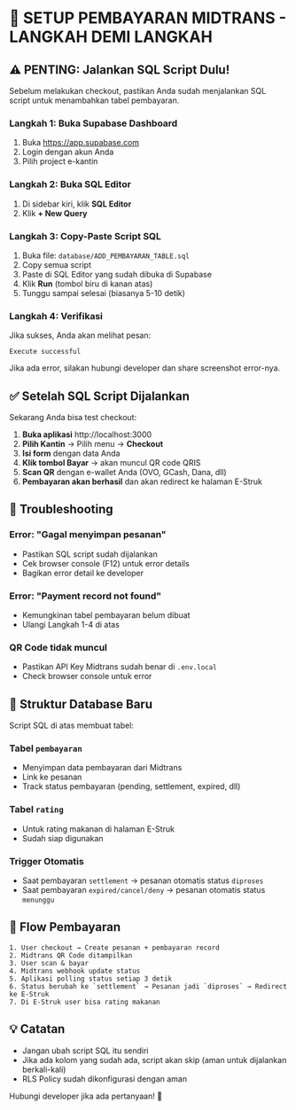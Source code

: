 # 🔧 SETUP PEMBAYARAN MIDTRANS - LANGKAH DEMI LANGKAH

## ⚠️ PENTING: Jalankan SQL Script Dulu!

Sebelum melakukan checkout, pastikan Anda sudah menjalankan SQL script untuk menambahkan tabel pembayaran.

### Langkah 1: Buka Supabase Dashboard
1. Buka https://app.supabase.com
2. Login dengan akun Anda
3. Pilih project e-kantin

### Langkah 2: Buka SQL Editor
1. Di sidebar kiri, klik **SQL Editor**
2. Klik **+ New Query**

### Langkah 3: Copy-Paste Script SQL
1. Buka file: `database/ADD_PEMBAYARAN_TABLE.sql`
2. Copy semua script
3. Paste di SQL Editor yang sudah dibuka di Supabase
4. Klik **Run** (tombol biru di kanan atas)
5. Tunggu sampai selesai (biasanya 5-10 detik)

### Langkah 4: Verifikasi
Jika sukses, Anda akan melihat pesan:
```
Execute successful
```

Jika ada error, silakan hubungi developer dan share screenshot error-nya.

## ✅ Setelah SQL Script Dijalankan

Sekarang Anda bisa test checkout:

1. **Buka aplikasi** http://localhost:3000
2. **Pilih Kantin** → Pilih menu → **Checkout**
3. **Isi form** dengan data Anda
4. **Klik tombol Bayar** → akan muncul QR code QRIS
5. **Scan QR** dengan e-wallet Anda (OVO, GCash, Dana, dll)
6. **Pembayaran akan berhasil** dan akan redirect ke halaman E-Struk

## 🐛 Troubleshooting

### Error: "Gagal menyimpan pesanan"
- Pastikan SQL script sudah dijalankan
- Cek browser console (F12) untuk error details
- Bagikan error detail ke developer

### Error: "Payment record not found"
- Kemungkinan tabel pembayaran belum dibuat
- Ulangi Langkah 1-4 di atas

### QR Code tidak muncul
- Pastikan API Key Midtrans sudah benar di `.env.local`
- Check browser console untuk error

## 📝 Struktur Database Baru

Script SQL di atas membuat tabel:

### Tabel `pembayaran`
- Menyimpan data pembayaran dari Midtrans
- Link ke pesanan
- Track status pembayaran (pending, settlement, expired, dll)

### Tabel `rating`
- Untuk rating makanan di halaman E-Struk
- Sudah siap digunakan

### Trigger Otomatis
- Saat pembayaran `settlement` → pesanan otomatis status `diproses`
- Saat pembayaran `expired/cancel/deny` → pesanan otomatis status `menunggu`

## 🔗 Flow Pembayaran

```
1. User checkout → Create pesanan + pembayaran record
2. Midtrans QR Code ditampilkan
3. User scan & bayar
4. Midtrans webhook update status
5. Aplikasi polling status setiap 3 detik
6. Status berubah ke `settlement` → Pesanan jadi `diproses` → Redirect ke E-Struk
7. Di E-Struk user bisa rating makanan
```

## 💡 Catatan

- Jangan ubah script SQL itu sendiri
- Jika ada kolom yang sudah ada, script akan skip (aman untuk dijalankan berkali-kali)
- RLS Policy sudah dikonfigurasi dengan aman

Hubungi developer jika ada pertanyaan! 🚀
